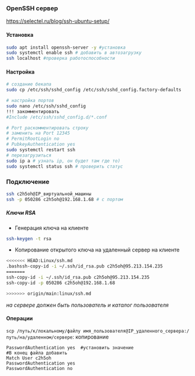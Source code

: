 ### OpenSSH сервер
https://selectel.ru/blog/ssh-ubuntu-setup/

#### Установка
```sh
sudo apt install openssh-server -y #установка
sudo systemctl enable ssh # добавить в автозагрузку
ssh localhost #проверка работоспособности
```

#### Настройка
```sh
# создание бекапа
sudo cp /etc/ssh/sshd_config /etc/ssh/sshd_config.factory-defaults

# настройка портов
sudo nano /etc/ssh/sshd_config 
!!! закомментировать
#Include /etc/ssh/sshd_config.d/*.conf

# Port раскомментировать строку 
# заменить на Port 12345
# PermitRootLogin no
# PubkeyAuthentication yes
sudo systemctl restart ssh
# перезагрузиться
sudo ip a # узнать ip, он будет там где то)
sudo systemctl status ssh # проверить статус
```

### Подключение
```sh
ssh c2h5oh@IP_виртуальной_машины
ssh -p 050286 c2h5oh@192.168.1.68 # с портом

```
##### Ключи RSA
- Генерация ключа
	на клиенте
```sh
ssh-keygen -t rsa
```
- Копирование открытого ключа на удаленный сервер
	на клиенте
```sh 
<<<<<<< HEAD:Linux/ssh.md
.bashssh-copy-id -i ~/.ssh/id_rsa.pub c2h5oh@95.213.154.235
=======
ssh-copy-id -i ~/.ssh/id_rsa.pub c2h5oh@95.213.154.235
ssh-copy-id -p 050286 c2h5oh@192.168.1.68

>>>>>>> origin/main:linux/ssh.md
```
_на сервере должен быть пользователь и каталог пользователя_
#### Операции
`scp /путь/к/локальному/файлу имя_пользователя@IP_удаленного_сервера:/путь/на/удаленном/сервере`: копирование 

```
PasswordAuthentication yes  #установить значение
#В конец файла добавить
Match User c2h5oh
PasswordAuthentication yes
PasswordAuthentication no
```
